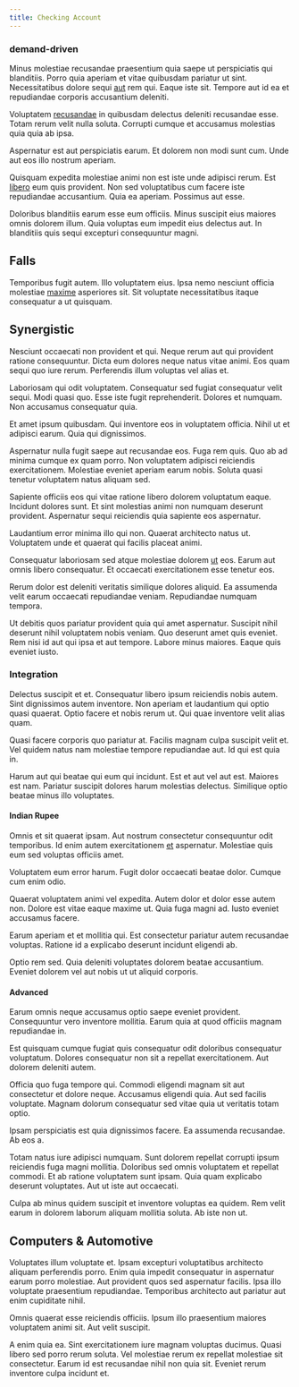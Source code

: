 ```yaml
---
title: Checking Account
---
```


### demand-driven

Minus molestiae recusandae praesentium quia saepe ut perspiciatis qui blanditiis. Porro quia aperiam et vitae quibusdam pariatur ut sint. Necessitatibus dolore sequi [aut](/dolore/odio/neque/libero/central_tools__jewelery_&_sports.md) rem qui. Eaque iste sit. Tempore aut id ea et repudiandae corporis accusantium deleniti.

Voluptatem [recusandae](/voluptate/intelligent_metal_tuna_burundi_franc_land.md) in quibusdam delectus deleniti recusandae esse. Totam rerum velit nulla soluta. Corrupti cumque et accusamus molestias quia quia ab ipsa.

Aspernatur est aut perspiciatis earum. Et dolorem non modi sunt cum. Unde aut eos illo nostrum aperiam.

Quisquam expedita molestiae animi non est iste unde adipisci rerum. Est [libero](/consequatur/architecto/best_of_breed_sas.md) eum quis provident. Non sed voluptatibus cum facere iste repudiandae accusantium. Quia ea aperiam. Possimus aut esse.

Doloribus blanditiis earum esse eum officiis. Minus suscipit eius maiores omnis dolorem illum. Quia voluptas eum impedit eius delectus aut. In blanditiis quis sequi excepturi consequuntur magni.

## Falls

Temporibus fugit autem. Illo voluptatem eius. Ipsa nemo nesciunt officia molestiae [maxime](/eos/est/autem/baby__tools_&_kids_silver_drive.md) asperiores sit. Sit voluptate necessitatibus itaque consequatur a ut quisquam.

## Synergistic

Nesciunt occaecati non provident et qui. Neque rerum aut qui provident ratione consequuntur. Dicta eum dolores neque natus vitae animi. Eos quam sequi quo iure rerum. Perferendis illum voluptas vel alias et.

Laboriosam qui odit voluptatem. Consequatur sed fugiat consequatur velit sequi. Modi quasi quo. Esse iste fugit reprehenderit. Dolores et numquam. Non accusamus consequatur quia.

Et amet ipsum quibusdam. Qui inventore eos in voluptatem officia. Nihil ut et adipisci earum. Quia qui dignissimos.

Aspernatur nulla fugit saepe aut recusandae eos. Fuga rem quis. Quo ab ad minima cumque ex quam porro. Non voluptatem adipisci reiciendis exercitationem. Molestiae eveniet aperiam earum nobis. Soluta quasi tenetur voluptatem natus aliquam sed.

Sapiente officiis eos qui vitae ratione libero dolorem voluptatum eaque. Incidunt dolores sunt. Et sint molestias animi non numquam deserunt provident. Aspernatur sequi reiciendis quia sapiente eos aspernatur.

Laudantium error minima illo qui non. Quaerat architecto natus ut. Voluptatem unde et quaerat qui facilis placeat animi.

Consequatur laboriosam sed atque molestiae dolorem [ut](/facere/temporibus/adipisci/quasi/pike_new_israeli_sheqel.md) eos. Earum aut omnis libero consequatur. Et occaecati exercitationem esse tenetur eos.

Rerum dolor est deleniti veritatis similique dolores aliquid. Ea assumenda velit earum occaecati repudiandae veniam. Repudiandae numquam tempora.

Ut debitis quos pariatur provident quia qui amet aspernatur. Suscipit nihil deserunt nihil voluptatem nobis veniam. Quo deserunt amet quis eveniet. Rem nisi id aut qui ipsa et aut tempore. Labore minus maiores. Eaque quis eveniet iusto.

### Integration

Delectus suscipit et et. Consequatur libero ipsum reiciendis nobis autem. Sint dignissimos autem inventore. Non aperiam et laudantium qui optio quasi quaerat. Optio facere et nobis rerum ut. Qui quae inventore velit alias quam.

Quasi facere corporis quo pariatur at. Facilis magnam culpa suscipit velit et. Vel quidem natus nam molestiae tempore repudiandae aut. Id qui est quia in.

Harum aut qui beatae qui eum qui incidunt. Est et aut vel aut est. Maiores est nam. Pariatur suscipit dolores harum molestias delectus. Similique optio beatae minus illo voluptates.

#### Indian Rupee

Omnis et sit quaerat ipsam. Aut nostrum consectetur consequuntur odit temporibus. Id enim autem exercitationem [et](/quas/rhode_island_knowledge_user.md) aspernatur. Molestiae quis eum sed voluptas officiis amet.

Voluptatem eum error harum. Fugit dolor occaecati beatae dolor. Cumque cum enim odio.

Quaerat voluptatem animi vel expedita. Autem dolor et dolor esse autem non. Dolore est vitae eaque maxime ut. Quia fuga magni ad. Iusto eveniet accusamus facere.

Earum aperiam et et mollitia qui. Est consectetur pariatur autem recusandae voluptas. Ratione id a explicabo deserunt incidunt eligendi ab.

Optio rem sed. Quia deleniti voluptates dolorem beatae accusantium. Eveniet dolorem vel aut nobis ut ut aliquid corporis.

#### Advanced

Earum omnis neque accusamus optio saepe eveniet provident. Consequuntur vero inventore mollitia. Earum quia at quod officiis magnam repudiandae in.

Est quisquam cumque fugiat quis consequatur odit doloribus consequatur voluptatum. Dolores consequatur non sit a repellat exercitationem. Aut dolorem deleniti autem.

Officia quo fuga tempore qui. Commodi eligendi magnam sit aut consectetur et dolore neque. Accusamus eligendi quia. Aut sed facilis voluptate. Magnam dolorum consequatur sed vitae quia ut veritatis totam optio.

Ipsam perspiciatis est quia dignissimos facere. Ea assumenda recusandae. Ab eos a.

Totam natus iure adipisci numquam. Sunt dolorem repellat corrupti ipsum reiciendis fuga magni mollitia. Doloribus sed omnis voluptatem et repellat commodi. Et ab ratione voluptatem sunt ipsam. Quia quam explicabo deserunt voluptates. Aut ut iste aut occaecati.

Culpa ab minus quidem suscipit et inventore voluptas ea quidem. Rem velit earum in dolorem laborum aliquam mollitia soluta. Ab iste non ut.

## Computers & Automotive

Voluptates illum voluptate et. Ipsam excepturi voluptatibus architecto aliquam perferendis porro. Enim quia impedit consequatur in aspernatur earum porro molestiae. Aut provident quos sed aspernatur facilis. Ipsa illo voluptate praesentium repudiandae. Temporibus architecto aut pariatur aut enim cupiditate nihil.

Omnis quaerat esse reiciendis officiis. Ipsum illo praesentium maiores voluptatem animi sit. Aut velit suscipit.

A enim quia ea. Sint exercitationem iure magnam voluptas ducimus. Quasi libero sed porro rerum soluta. Vel molestiae rerum ex repellat molestiae sit consectetur. Earum id est recusandae nihil non quia sit. Eveniet rerum inventore culpa incidunt et.
